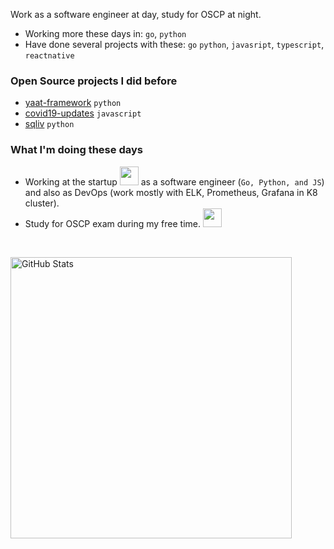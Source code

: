 Work as a software engineer at day, study for OSCP at night.

- Working more these days in: `go`, `python`
- Have done several projects with these: `go` `python`, `javasript`, `typescript`, `reactnative`

### Open Source projects I did before

- [yaat-framework](https://github.com/yaat-project/yaat) `python`
- [covid19-updates](https://github.com/the-robot/covid19-updates) `javascript`
- [sqliv](https://github.com/the-robot/sqliv) `python`

### What I'm doing these days

- Working at the startup <img src="https://media.giphy.com/media/WUlplcMpOCEmTGBtBW/giphy.gif" width="30"> as a software engineer (`Go, Python, and JS`) and also as DevOps (work mostly with ELK, Prometheus, Grafana in K8 cluster).
- Study for OSCP exam during my free time. <img src="https://media4.giphy.com/media/j2MdR1QwTi7iX6l3sd/giphy.gif" width="30">

<br/>
<p><img src="https://github-readme-stats.vercel.app/api?username=the-robot&amp;show_icons=true&theme=onedark" alt="GitHub Stats" width="450"></p>

